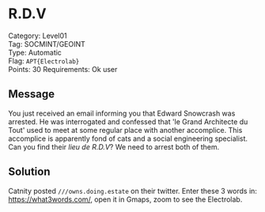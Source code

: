 # R.D.V

Category: Level01  
Tag: SOCMINT/GEOINT  
Type: Automatic  
Flag: `APT{Electrolab}`  
Points: 30
Requirements: Ok user

## Message

You just received an email informing you that Edward Snowcrash was arrested. He was interrogated and confessed that 'le Grand Architecte du Tout' used to meet at some regular place with another accomplice. This accomplice is apparently fond of cats and a social engineering specialist. Can you find their *lieu de R.D.V*? We need to arrest both of them.

## Solution

Catnity posted `///owns.doing.estate` on their twitter. Enter these 3 words in: https://what3words.com/, open it in Gmaps, zoom to see the Electrolab.
